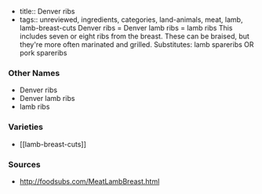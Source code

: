 - title:: Denver ribs
- tags:: unreviewed, ingredients, categories, land-animals, meat, lamb, lamb-breast-cuts
Denver ribs = Denver lamb ribs = lamb ribs This includes seven or eight ribs from the breast. These can be braised, but they're more often marinated and grilled. Substitutes: lamb spareribs OR pork spareribs

### Other Names

* Denver ribs
* Denver lamb ribs
* lamb ribs

### Varieties

* [[lamb-breast-cuts]]

### Sources
* http://foodsubs.com/MeatLambBreast.html
